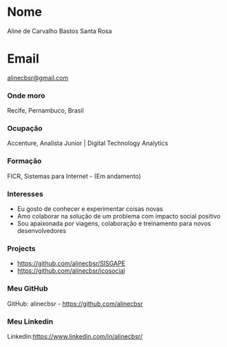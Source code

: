 # Nome
Aline de Carvalho Bastos Santa Rosa

# Email
alinecbsr@gmail.com

### Onde moro
Recife, Pernambuco, Brasil

### Ocupação
Accenture, Analista Junior | Digital Technology Analytics 

### Formação
FICR, Sistemas para Internet - (Em andamento)


### Interesses
- Eu gosto de conhecer e experimentar coisas novas
- Amo colaborar na solução de um problema com impacto social positivo
- Sou apaixonada por viagens, colaboração e treinamento para novos desenvolvedores


### Projects
- https://github.com/alinecbsr/SISGAPE 
- https://github.com/alinecbsr/icosocial

### Meu GitHub
GitHub: alinecbsr - https://github.com/alinecbsr

### Meu Linkedin
Linkedin:https://www.linkedin.com/in/alinecbsr/